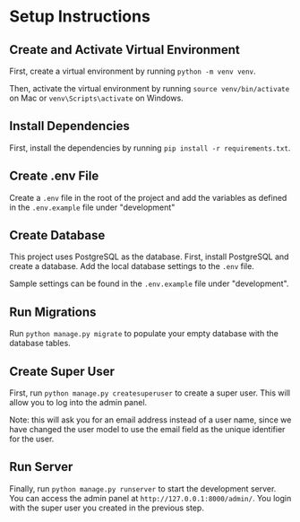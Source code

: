 # Setup Instructions

## Create and Activate Virtual Environment
First, create a virtual environment by running `python -m venv venv`. 
    
Then, activate the virtual environment by running `source venv/bin/activate` on Mac or `venv\Scripts\activate` on Windows.

## Install Dependencies
First, install the dependencies by running `pip install -r requirements.txt`.

## Create .env File

Create a `.env` file in the root of the project and add the variables as defined in the `.env.example` file under "development"

## Create Database

This project uses PostgreSQL as the database. First, install PostgreSQL and create a database. Add the local database settings to the `.env` file.

Sample settings can be found in the `.env.example` file under "development".

## Run Migrations

Run `python manage.py migrate` to populate your empty database with the database tables.

## Create Super User
First, run `python manage.py createsuperuser` to create a super user. This will allow you to log into the admin panel. 

Note: this will ask you for an email address instead of a user name, since we have changed the user model to use the email field as the unique identifier for the user.

## Run Server
Finally, run `python manage.py runserver` to start the development server. You can access the admin panel at `http://127.0.0.1:8000/admin/`. You login with the super user you created in the previous step.